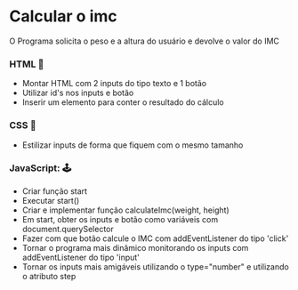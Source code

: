 Calcular o imc
=============

O Programa solicita o peso e a altura do usuário e devolve o valor do IMC

### HTML 🧱

- Montar HTML com 2 inputs do tipo texto e 1 botão
-  Utilizar id's nos inputs e botão 
- Inserir um elemento para conter o resultado do cálculo

### CSS 🎨

- Estilizar inputs de forma que fiquem com o mesmo tamanho

### JavaScript: 🕹

- Criar função start
- Executar start()
- Criar e implementar função calculateImc(weight, height)
- Em start, obter os inputs e botão como variáveis com document.querySelector
- Fazer com que botão calcule o IMC com addEventListener do tipo 'click'
- Tornar o programa mais dinâmico monitorando os inputs com addEventListener
  do tipo 'input'
- Tornar os inputs mais amigáveis utilizando o type="number" e utilizando o 
     atributo step